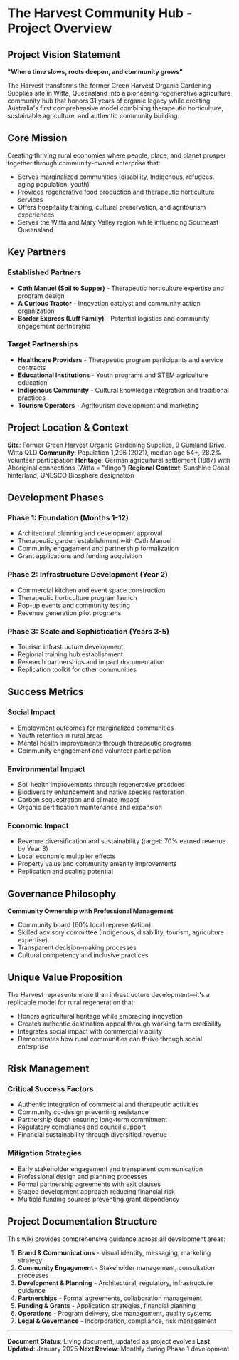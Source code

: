 # The Harvest Community Hub - Project Overview

## Project Vision Statement

**"Where time slows, roots deepen, and community grows"**

The Harvest transforms the former Green Harvest Organic Gardening Supplies site in Witta, Queensland into a pioneering regenerative agriculture community hub that honors 31 years of organic legacy while creating Australia's first comprehensive model combining therapeutic horticulture, sustainable agriculture, and authentic community building.

## Core Mission

Creating thriving rural economies where people, place, and planet prosper together through community-owned enterprise that:
- Serves marginalized communities (disability, Indigenous, refugees, aging population, youth)
- Provides regenerative food production and therapeutic horticulture services
- Offers hospitality training, cultural preservation, and agritourism experiences
- Serves the Witta and Mary Valley region while influencing Southeast Queensland

## Key Partners

### Established Partners
- **Cath Manuel (Soil to Supper)** - Therapeutic horticulture expertise and program design
- **A Curious Tractor** - Innovation catalyst and community action organization
- **Border Express (Luff Family)** - Potential logistics and community engagement partnership

### Target Partnerships
- **Healthcare Providers** - Therapeutic program participants and service contracts
- **Educational Institutions** - Youth programs and STEM agriculture education
- **Indigenous Community** - Cultural knowledge integration and traditional practices
- **Tourism Operators** - Agritourism development and marketing

## Project Location & Context

**Site**: Former Green Harvest Organic Gardening Supplies, 9 Gumland Drive, Witta QLD
**Community**: Population 1,296 (2021), median age 54+, 28.2% volunteer participation
**Heritage**: German agricultural settlement (1887) with Aboriginal connections (Witta = "dingo")
**Regional Context**: Sunshine Coast hinterland, UNESCO Biosphere designation

## Development Phases

### Phase 1: Foundation (Months 1-12)
- Architectural planning and development approval
- Therapeutic garden establishment with Cath Manuel
- Community engagement and partnership formalization
- Grant applications and funding acquisition

### Phase 2: Infrastructure Development (Year 2)
- Commercial kitchen and event space construction
- Therapeutic horticulture program launch
- Pop-up events and community testing
- Revenue generation pilot programs

### Phase 3: Scale and Sophistication (Years 3-5)
- Tourism infrastructure development
- Regional training hub establishment
- Research partnerships and impact documentation
- Replication toolkit for other communities

## Success Metrics

### Social Impact
- Employment outcomes for marginalized communities
- Youth retention in rural areas
- Mental health improvements through therapeutic programs
- Community engagement and volunteer participation

### Environmental Impact
- Soil health improvements through regenerative practices
- Biodiversity enhancement and native species restoration
- Carbon sequestration and climate impact
- Organic certification maintenance and expansion

### Economic Impact
- Revenue diversification and sustainability (target: 70% earned revenue by Year 3)
- Local economic multiplier effects
- Property value and community amenity improvements
- Replication and scaling potential

## Governance Philosophy

**Community Ownership with Professional Management**
- Community board (60% local representation)
- Skilled advisory committee (Indigenous, disability, tourism, agriculture expertise)
- Transparent decision-making processes
- Cultural competency and inclusive practices

## Unique Value Proposition

The Harvest represents more than infrastructure development—it's a replicable model for rural regeneration that:
- Honors agricultural heritage while embracing innovation
- Creates authentic destination appeal through working farm credibility
- Integrates social impact with commercial viability
- Demonstrates how rural communities can thrive through social enterprise

## Risk Management

### Critical Success Factors
- Authentic integration of commercial and therapeutic activities
- Community co-design preventing resistance
- Partnership depth ensuring long-term commitment
- Regulatory compliance and council support
- Financial sustainability through diversified revenue

### Mitigation Strategies
- Early stakeholder engagement and transparent communication
- Professional design and planning processes
- Formal partnership agreements with exit clauses
- Staged development approach reducing financial risk
- Multiple funding sources preventing grant dependency

## Project Documentation Structure

This wiki provides comprehensive guidance across all development areas:

1. **Brand & Communications** - Visual identity, messaging, marketing strategy
2. **Community Engagement** - Stakeholder management, consultation processes
3. **Development & Planning** - Architectural, regulatory, infrastructure guidance
4. **Partnerships** - Formal agreements, collaboration management
5. **Funding & Grants** - Application strategies, financial planning
6. **Operations** - Program delivery, site management, quality systems
7. **Legal & Governance** - Incorporation, compliance, risk management

---

**Document Status**: Living document, updated as project evolves
**Last Updated**: January 2025
**Next Review**: Monthly during Phase 1 development